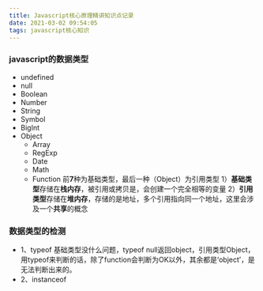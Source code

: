 ```yaml
---
title: Javascript核心原理精讲知识点记录
date: 2021-03-02 09:54:05
tags: javascript核心知识
---
```

### javascript的数据类型
  - undefined
  - null
  - Boolean
  - Number
  - String
  - Symbol
  - BigInt
  - Object
    - Array
    - RegExp
    - Date
    - Math
    - Function
前**7**种为基础类型，最后一种（Object）为引用类型
1）**基础类型**存储在**栈内存**，被引用或拷贝是，会创建一个完全相等的变量
2）**引用类型**存储在**堆内存**，存储的是地址，多个引用指向同一个地址，这里会涉及一个**共享**的概念
### 数据类型的检测
  - 1、typeof
    基础类型没什么问题，typeof null返回object，引用类型Object，用typeof来判断的话，除了function会判断为OK以外，其余都是‘object’，是无法判断出来的。
  - 2、instanceof